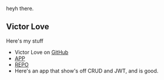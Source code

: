 heyh there. 


## Victor Love
Here's my stuff
- Victor Love on [GitHub](https://github.com/VicLove25)
- [APP](https://dev-lab-quebec-p9mb.onrender.com/)
- [REPO](https://github.com/VicLove25/dev-lab-quebec)
- Here's an app that show's off CRUD and JWT, and is good.
